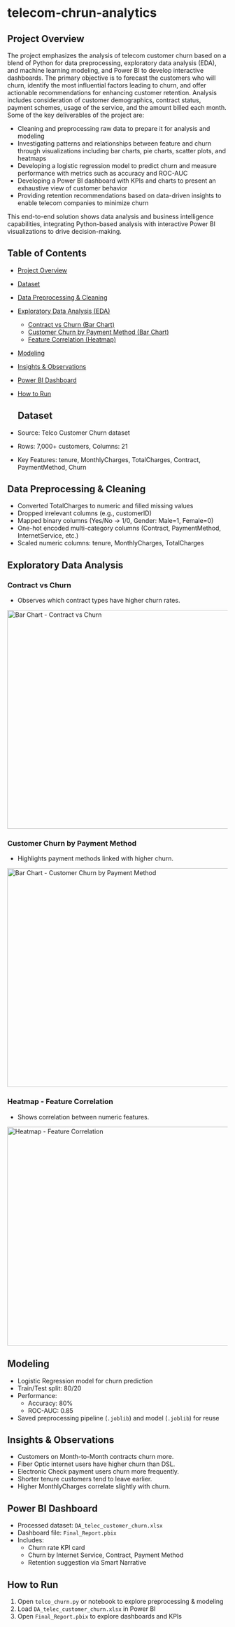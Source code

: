 # telecom-chrun-analytics

## Project Overview
The project emphasizes the analysis of telecom customer churn based on a blend of Python for data preprocessing, exploratory data analysis (EDA), and machine learning modeling, and Power BI to develop interactive dashboards.
The primary objective is to forecast the customers who will churn, identify the most influential factors leading to churn, and offer actionable recommendations for enhancing customer retention. Analysis includes consideration of customer demographics, contract status, payment schemes, usage of the service, and the amount billed each month.
Some of the key deliverables of the project are:
- Cleaning and preprocessing raw data to prepare it for analysis and modeling
- Investigating patterns and relationships between feature and churn through visualizations including bar charts, pie charts, scatter plots, and heatmaps
- Developing a logistic regression model to predict churn and measure performance with metrics such as accuracy and ROC-AUC
- Developing a Power BI dashboard with KPIs and charts to present an exhaustive view of customer behavior
- Providing retention recommendations based on data-driven insights to enable telecom companies to minimize churn
  
This end-to-end solution shows data analysis and business intelligence capabilities, integrating Python-based analysis with interactive Power BI visualizations to drive decision-making.

## Table of Contents
- [Project Overview](#Project-Overview)
- [Dataset](#Dataset)
- [Data Preprocessing & Cleaning](#Data-Preprocessing-&-Cleaning)
- [Exploratory Data Analysis (EDA)](#Exploratory-Data-Analysis)
  - [Contract vs Churn (Bar Chart)](#Contract-vs-Churn)
  - [Customer Churn by Payment Method (Bar Chart)](#Customer-Churn-by-Payment-Method)
  - [Feature Correlation (Heatmap)](#Heatmap---Feature-Correlation)
- [Modeling](#Modeling)
- [Insights & Observations](#Insights-&-Observations)
- [Power BI Dashboard](#Power-BI-Dashboard)
- [How to Run](#How-to-Run)

  ## Dataset
- Source: Telco Customer Churn dataset
- Rows: 7,000+ customers, Columns: 21
- Key Features: tenure, MonthlyCharges, TotalCharges, Contract, PaymentMethod, Churn

## Data Preprocessing & Cleaning
- Converted TotalCharges to numeric and filled missing values
- Dropped irrelevant columns (e.g., customerID)
- Mapped binary columns (Yes/No → 1/0, Gender: Male=1, Female=0)
- One-hot encoded multi-category columns (Contract, PaymentMethod, InternetService, etc.)
- Scaled numeric columns: tenure, MonthlyCharges, TotalCharges

## Exploratory Data Analysis

### Contract vs Churn
- Observes which contract types have higher churn rates.
<img width="600" height="500" alt="Bar Chart -  Contract vs Churn" src="https://github.com/user-attachments/assets/7a618aa8-3d0b-453e-aa81-e66f37dbb373" />

### Customer Churn by Payment Method
- Highlights payment methods linked with higher churn.
<img width="600" height="500" alt="Bar Chart - Customer Churn by Payment Method" src="https://github.com/user-attachments/assets/fb0735cc-b990-479e-a955-5613dbc271f6" />

### Heatmap - Feature Correlation
- Shows correlation between numeric features.
<img width="600" height="500" alt="Heatmap - Feature Correlation" src="https://github.com/user-attachments/assets/e1cc0044-bbf0-4981-afaf-e99ac13f199d" />

## Modeling
- Logistic Regression model for churn prediction
- Train/Test split: 80/20
- Performance:
  - Accuracy: 80%
  - ROC-AUC: 0.85
- Saved preprocessing pipeline (`.joblib`) and model (`.joblib`) for reuse

## Insights & Observations
- Customers on Month-to-Month contracts churn more.
- Fiber Optic internet users have higher churn than DSL.
- Electronic Check payment users churn more frequently.
- Shorter tenure customers tend to leave earlier.
- Higher MonthlyCharges correlate slightly with churn.

## Power BI Dashboard
- Processed dataset: `DA_telec_customer_churn.xlsx`
- Dashboard file: `Final_Report.pbix`
- Includes:
  - Churn rate KPI card
  - Churn by Internet Service, Contract, Payment Method
  - Retention suggestion via Smart Narrative

## How to Run
1. Open `telco_churn.py` or notebook to explore preprocessing & modeling
2. Load `DA_telec_customer_churn.xlsx` in Power BI
3. Open `Final_Report.pbix` to explore dashboards and KPIs
